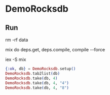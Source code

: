 # DemoRocksdb

## Run
rm -rf data

mix do deps.get, deps.compile, compile --force

iex -S mix

```elixir
{:ok, db} = DemoRocksdb.setup()
DemoRocksdb.tab2list(db)
DemoRocksdb.take(db, 4)
DemoRocksdb.take(db, 4, "4")
DemoRocksdb.take(db, 4, "8")
```
